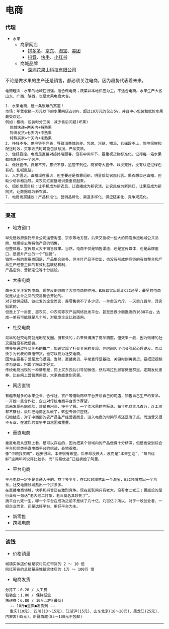 # 电商

### 代理

- `水果`
  - 商家网店
    - [拼多多](https://www.pinduoduo.com)、[京东](https://lai.jd.com)、[淘宝](https://ishop.taobao.com)、[美团](https://e.meituan.com)
    - [抖音](https://fxg.jinritemai.com)、[快手](https://www.kwaixiaodian.com)、[小红书](https://ec.xiaohongshu.com)
  - 商城品牌
    - [深圳花果山科技有限公司](http://www.huaguoshan.com)

不论是做水果的生产还是销售，都必须关注电商，因为趋势代表着未来。<br>
~~~
电商理由：水果的地域性很强，适合做电商；蔬菜以本地供应为主，不适合电商。水果生产大省山东、广西、陕西，也是水果电商大省。
~~~
~~~
1. 水果电商，是一条很难的赛道！
市场：年营收额一万元以下的水果网店占80%，超过10万元的仅占5%，并且中小包装和低价水果最受欢迎。
例如：樱桃，包装时分三类：减少售后问题(坏果)
  同城快递=两天内+特熟果
  物流发货=七天内+中熟果
  特殊买家=十天内+未熟果
2. 挣钱不多。供应链不完善，导致消费体验差。包装、冷链、物流、仓储跟不上，影响保鲜和配送时效，买家收货时可能包装破损，产品变质。
3. 做好品控。电商是直接对接终端顾客，没有中间环节，要重视货物标准化，记得每一箱水果都精准对应一个客户。
4. 做好宣传。良莠不齐，意识不够，监管不到位。商家夸大宣传、以次充好，没有认证过绿色有机，乱喊乱贴。
5. 人才匮乏。直播现在很火，但主要还是依靠组织、明星帮助农民代言。果农想自己直播，但缺少培训和指导。果农网红直播培训要重视起来。
6. 组织发展目标：让手机成为新农具，让直播成为新农活，让农民成为新网红，让果品成为新网货，让数据成为新农资。
7. 电商发展建议：产品标准化、营销品牌化、渠道多样化、供应链条化、竞争规范化。
~~~

---

### 渠道

* 地方窗口
~~~
早先是政府委托专业公司运营淘宝、京东等地方馆，后来又授权一些大的网店承担地域公共品牌、地理标志等特色产品的销售，
但整体看，宣传意义大于销售效果。当然，电商不仅是销售渠道，还是宣传媒体，也是品牌窗口，是提升产业的一个“翅膀”。
销售一般的重要原因是，产品集合较多，但主打产品不突出，也没有形成供应链的有效整合和产品生产经营主体的有效利益联结机制，
产品定价、营销定位等十分尴尬。
~~~
* 大宗电商
~~~
由于太关注零售电商，现在反倒忽略了大宗电商的作用。B2B其实出现比C2C还早，最早的电商就是从企业之间的交易撮合开始的。
对于做供应链、做批发的企业而言，靠零售卖不了多少货，一单卖五六斤，一天卖几百单，其实挺累的，
但是上了一亩田、惠农网、中农网等农产品网络批发平台，甚至是做小额批发的1688平台，达成一单有可能就是几十吨，对批发企业比较适用。
~~~
* 社交电商
~~~
最早的社交电商就是刷朋友圈，挺有效的；后来微博搞了商品橱窗，但效果一般，因为微博的社交属性没有微信强。
拼多多通过社交关系的推广，加速实现了社交关系的变现，但时间久了也会引起心理逆反。而以快手为代表的直播带货，也可以视为社交电商，
因为主要基于爱屋及乌逻辑。当然，直播卖货，平常宣传是基础，关键时刻再卖货，要把短视频作为基础，积累了粉丝才好卖。
传统电商出现的一种情形是，网上买东西后引导加微信，然后再拉到顾客微信群里，定期发优惠券，比在网上营销费用低，大家也能拿到实惠。
~~~
* 网店直销
~~~
有越来越多的水果企业、合作社、农户等借助网络平台开设自己的网店，销售自己生产的果品。一开始一些合作社、企业对传统电商平台寄予厚望，
后来发现形同鸡肋，营销费用高，挣不了钱。一个卖水果的老板说，每年电商卖几百万，连工资都不够付，最后把电商团队砍了，转型专做供应链。
归根结底，对于中西部的农产品生产经营者而言，进入电商的时间节点还是晚了点，而运营又很不专业，在激烈的竞争中自然困难重重。
~~~
* 垂直电商
~~~
垂直电商从逻辑上看，是可以存在的，因为把某个领域内的产品做得十分精深，但是也受到综合平台和同类垂直电商平台的挑战，处境艰难。
像“中粮我买网”，起步很早，本来很有希望，后来却没做大，反而是“本来生活”、“每日优鲜”这两年听说得比较多，而“网易优选”已经卖给了阿里。
~~~
* 平台电商
~~~
平台电商一定不是普通人干的，熬了多少年，在C2C领域熬出一个淘宝，B2C领域熬出一个京东，社交电商领域熬出一个拼多多。
在直播电商领域，快手和抖音还在激烈竞争。现在互联网只有老大，没有老二老三；更尴尬的是行业有一句话“老大老二打架，老三莫名其妙死了”。
搞平台九死一生，哪一个平台在成功之前不是烧了几十亿、几百亿？所以，对于一般创业者、一般企业而言，还是选好平台、用好平台为主。
~~~
* 新零售
* 跨境电商

---

### 谈钱

* 价格销量
~~~
城镇实体店价格是农村网红带货的 2 ～ 10 倍
网红带货的总销量是城镇实体店的 1万 ～ 100万 倍
~~~
* 电商发货
~~~
分拣工：0.20 / 人工费
包装盒：1.80 / 保鲜纸盒
快递费：6.80 / 10斤以内(最低)
  →→ 10斤●重庆●发货到 →→
  重庆(10元)、四川(13～15元)、江浙沪(15元)、山东北京(18～20元)、黑龙江(25元)、内蒙古(45元)、新疆西藏(85～100元不包邮)

~~~

---

